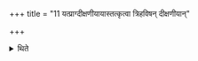 +++
title = "11 यत्प्राग्दीक्षणीयायास्तत्कृत्वा त्रिहविषन् दीक्षणीयान्"

+++

<details><summary>थिते</summary>

यत्प्राग्दीक्षणीयायास्तत्कृत्वा त्रिहविषं दीक्षणीयां निर्वपति ११
</details>

